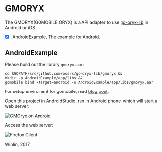 # GMORYX

The GMORYX(GOMOBILE ORYX) is a API adapter to use [go-oryx-lib](https://github.com/ossrs/go-oryx-lib)
in Android or iOS.

- [x] AndroidExample, The example for Android.

## AndroidExample

Please build out the library `gmoryx.aar`:

```
cd $GOPATH/src/github.com/ossrs/go-oryx-lib/gmoryx &&
mkdir -p AndroidExample/app/libs &&
gomobile bind -target=android -o AndroidExample/app/libs/gmoryx.aar
```

For setup enviroment for gomobile, read [blog post](http://blog.csdn.net/win_lin/article/details/60956485).

Open this project in AndroidStudio, run in Android phone, which will start a web server:

![GMOryx on Android](https://cloud.githubusercontent.com/assets/2777660/23847853/4abcce20-080f-11e7-83e3-3e12cae4dda3.png)

Access the web server:

![Firefox Client](https://cloud.githubusercontent.com/assets/2777660/23847860/52d54010-080f-11e7-8c97-4f8901aa4b35.png)

Winlin, 2017


